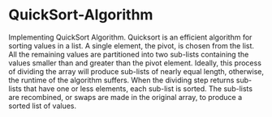 # QuickSort-Algorithm
Implementing QuickSort Algorithm.  Quicksort is an efficient algorithm for sorting values in a list. A single element, the pivot, is chosen from the list. All the remaining values are partitioned into two sub-lists containing the values smaller than and greater than the pivot element.  Ideally, this process of dividing the array will produce sub-lists of nearly equal length, otherwise, the runtime of the algorithm suffers.  When the dividing step returns sub-lists that have one or less elements, each sub-list is sorted. The sub-lists are recombined, or swaps are made in the original array, to produce a sorted list of values.
